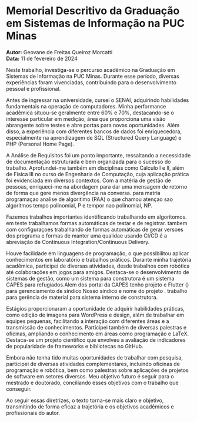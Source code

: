 # Memorial Descritivo da Graduação em Sistemas de Informação na PUC Minas

**Autor:** Geovane de Freitas Queiroz Morcatti  
**Data:** 11 de fevereiro de 2024  

Neste trabalho, investiga-se o percurso acadêmico na Graduação em Sistemas de Informação na PUC Minas. Durante esse período, diversas experiências foram vivenciadas, contribuindo para o desenvolvimento pessoal e profissional.

Antes de ingressar na universidade, cursei o SENAI, adquirindo habilidades fundamentais na operação de computadores. Minha performance acadêmica situou-se geralmente entre 60% e 70%, destacando-se o interesse particular em medição, área que proporciona uma visão abrangente sobre testes e abre portas para novas oportunidades. Além disso, a experiência com diferentes bancos de dados foi enriquecedora, especialmente na aprendizagem de SQL (Structured Query Language) e PHP (Personal Home Page).

A Análise de Requisitos foi um ponto importante, ressaltando a necessidade de documentação estruturada e bem organizada para o sucesso do trabalho. Aprofundei-me também em disciplinas como Cálculo I e II, além de Física III no curso de Engenharia de Computação, cuja aplicação prática foi evidenciada em diversos contextos. Com a matéria de gestão de pessoas, enriqueci-me na abordagem para dar uma mensagem de retorno de forma que gere menos divergência na conversa. para matria programaçao analise de algoritimo (PAA)  o que chamou atençao sao algoritmos tempo polinomial, P e tempor  nao  polinomial, NP.

Fazemos trabalhos importantes identificando trabalhando em algoritomos. em teste trabalhamos formas automáticas de testar  e de registrar. tambem com configuraçoes trabalhando de formas automáticas de gerar versoes dos programa e formas de manter uma qualidae usando CI/CD é a abreviação de Continuous Integration/Continuous Delivery.

Houve facilidade em linguagens de programação, o que possibilitou aplicar conhecimentos em laboratório e trabalhos práticos. Durante minha trajetória acadêmica, participei de diversas atividades, desde trabalhos com robótica até colaborações em jogos para amigos. Destaca-se o desenvolvimento de sistemas de gestão, como um sistema para construtora é um sistema CAPES para refugiados.Alem dos portal da CAPES tenho projeto e Flutter () para gerenciamento de síndico Nosso síndico e nome do projeto . trabalho para gerência de material para sistema interno de construtora.

Estágios proporcionaram a oportunidade de adquirir habilidades práticas, como edição de imagens para WordPress e design, além de trabalhar em equipes pequenas, facilitando a interação com diferentes áreas e a transmissão de conhecimentos. Participei também de diversas palestras e oficinas, ampliando o conhecimento em áreas como programação e LaTeX. Destaca-se um projeto científico que envolveu a avaliação de indicadores de popularidade de frameworks e bibliotecas no GitHub.

Embora não tenha tido muitas oportunidades de trabalhar com pesquisa, participei de diversas atividades complementares, incluindo oficinas de programação e robótica, bem como palestras sobre aplicações de projetos de software em setores diversos. Meu objetivo futuro é seguir para o mestrado e doutorado, conciliando esses objetivos com o trabalho que conseguir.

Ao seguir essas diretrizes, o texto torna-se mais claro e objetivo, transmitindo de forma eficaz a trajetória e os objetivos acadêmicos e profissionais do autor.
